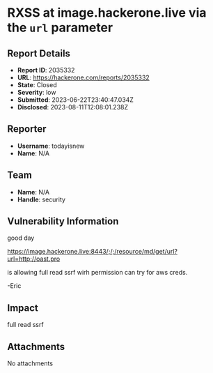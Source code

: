 # RXSS at image.hackerone.live via the `url` parameter

## Report Details
- **Report ID**: 2035332
- **URL**: https://hackerone.com/reports/2035332
- **State**: Closed
- **Severity**: low
- **Submitted**: 2023-06-22T23:40:47.034Z
- **Disclosed**: 2023-08-11T12:08:01.238Z

## Reporter
- **Username**: todayisnew
- **Name**: N/A

## Team
- **Name**: N/A
- **Handle**: security

## Vulnerability Information
good day

https://image.hackerone.live:8443/;/;/resource/md/get/url?url=http://oast.pro


is allowing full read ssrf wirh permission can try for aws creds.

-Eric

## Impact

full read ssrf

## Attachments
No attachments
